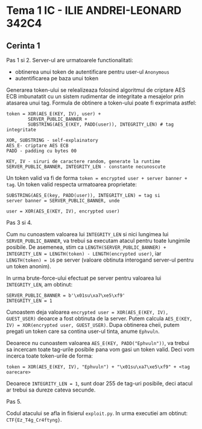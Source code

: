 # Tema 1 IC - ILIE ANDREI-LEONARD 342C4

## Cerinta 1

Pas 1 si 2. Server-ul are urmatoarele functionalitati:

- obtinerea unui token de autentificare pentru user-ul `Anonymous`
- autentificarea pe baza unui token

Generarea token-ului se relealizeaza folosind algoritmul de criptare AES ECB imbunatatit cu un sistem rudimentar de integritate a mesajelor prin atasarea unui tag. Formula de obtinere a token-ului poate fi exprimata astfel:

```
token = XOR(AES_E(KEY, IV), user) +
	    SERVER_PUBLIC_BANNER +
	    SUBSTRING(AES_E(KEY, PADD(user)), INTEGRITY_LEN) # tag integritate

XOR, SUBSTRING - self-explainatory
AES_E- criptare AES ECB
PADD - padding cu bytes 00

KEY, IV - siruri de caractere random, generate la runtime
SERVER_PUBLIC_BANNER, INTEGRITY_LEN - constante necunoscute
```

Un token valid va fi de forma `token = encrypted user + server banner + tag`. Un token valid respecta urmatoarea proprietate:

```
SUBSTRING(AES_E(key, PADD(user)), INTEGRITY_LEN) = tag si
server banner = SERVER_PUBLIC_BANNER, unde

user = XOR(AES_E(KEY, IV), encrypted user)
```

Pas 3 si 4.

Cum nu cunoastem valoarea lui `INTEGRITY_LEN` si nici lungimea lui `SERVER_PUBLIC_BANNER`, va trebui sa executam atacul pentru toate lungimile posibile. De asemenea, stim ca `LENGTH(SERVER_PUBLIC_BANNER) + INTEGRITY_LEN = LENGTH(token) - LENGTH(encrypted user)`, iar `LENGTH(token) = 16` pe server (valoare obtinuta interogand server-ul pentru un token anonim).

In urma brute-force-ului efectuat pe server pentru valoarea lui `INTEGRITY_LEN`, am obtinut:

```
SERVER_PUBLIC_BANNER = b'\x01su\xa7\xe5\xf9'
INTEGRITY_LEN = 1
```

Cunoastem deja valoarea `encrypted user = XOR(AES_E(KEY, IV), GUEST_USER)` deoarce a fost obtinuta de la server. Putem calcula `AES_E(KEY, IV) = XOR(encrypted user, GUEST_USER)`. Dupa obtinerea cheii, putem pregati un token care sa contina user-ul tinta, anume `Ephvuln`.

Deoarece nu cunoastem valoarea `AES_E(KEY, PADD("Ephvuln"))`, va trebui sa incercam toate tag-urile posibile pana vom gasi un token valid. Deci vom incerca toate token-urile de forma:

```
token = XOR(AES_E(KEY, IV), "Ephvuln") + "\x01su\xa7\xe5\xf9" + <tag oarecare>
```

Deoarece `INTEGRITY_LEN = 1`, sunt doar 255 de tag-uri posibile, deci atacul ar trebui sa dureze cateva secunde.

Pas 5.

Codul atacului se afla in fisierul `exploit.py`. In urma executiei am obtinut: `CTF{Ez_T4g_Cr4ftyng}`.
